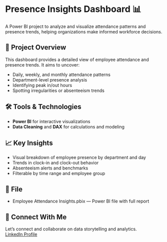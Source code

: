 # Presence Insights Dashboard 📊
A Power BI project to analyze and visualize attendance patterns and presence trends, helping organizations make informed workforce decisions.

## 🚀 Project Overview
This dashboard provides a detailed view of employee attendance and presence trends. It aims to uncover:
- Daily, weekly, and monthly attendance patterns
- Department-level presence analysis
- Identifying peak in/out hours
- Spotting irregularities or absenteeism trends

## 🛠️ Tools & Technologies
- **Power BI** for interactive visualizations
- **Data Cleaning** and **DAX** for calculations and modeling

## 📈 Key Insights
- Visual breakdown of employee presence by department and day
- Trends in clock-in and clock-out behavior
- Absenteeism alerts and benchmarks
- Filterable by time range and employee group

## 📁 File

- Employee Attendance Insights.pbix — Power BI file with full report

## 🔗 Connect With Me

Let’s connect and collaborate on data storytelling and analytics.  
[LinkedIn Profile](https://www.linkedin.com/in/gurleen-sabharwal)

